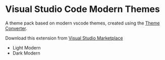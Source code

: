 # Visual Studio Code Modern Themes

A theme pack based on modern vscode themes, created using the [Theme Converter](https://aka.ms/themeconverter).

Download this extension from [Visual Studio Marketplace](https://marketplace.visualstudio.com/items?itemName=ahmedbastawisi.codetheme)

- Light Modern
- Dark Modern

